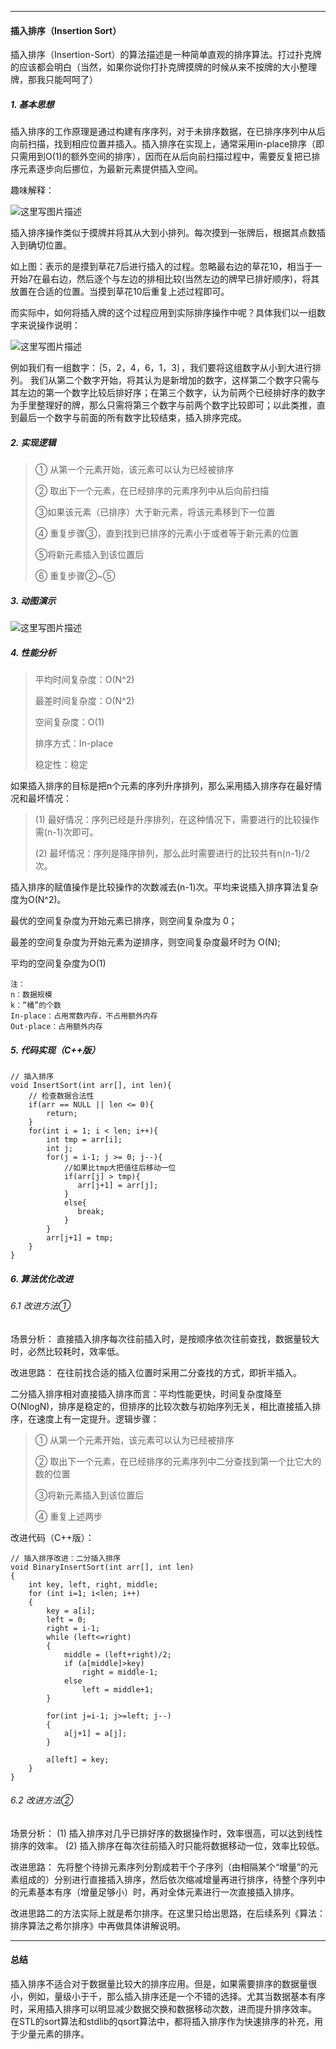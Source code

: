 ----------
#### 插入排序（Insertion Sort）
插入排序（Insertion-Sort）的算法描述是一种简单直观的排序算法。打过扑克牌的应该都会明白（当然，如果你说你打扑克牌摸牌的时候从来不按牌的大小整理牌，那我只能呵呵了）

##### 1. 基本思想
插入排序的工作原理是通过构建有序序列，对于未排序数据，在已排序序列中从后向前扫描，找到相应位置并插入。插入排序在实现上，通常采用in-place排序（即只需用到O(1)的额外空间的排序），因而在从后向前扫描过程中，需要反复把已排序元素逐步向后挪位，为最新元素提供插入空间。

趣味解释：

![这里写图片描述](./image/insert_sort_01.png)

插入排序操作类似于摸牌并将其从大到小排列。每次摸到一张牌后，根据其点数插入到确切位置。

如上图：表示的是摸到草花7后进行插入的过程。忽略最右边的草花10，相当于一开始7在最右边，然后逐个与左边的排相比较(当然左边的牌早已排好顺序)，将其放置在合适的位置。当摸到草花10后重复上述过程即可。

而实际中，如何将插入牌的这个过程应用到实际排序操作中呢？具体我们以一组数字来说操作说明：

![这里写图片描述](./image/insert_sort_02.png)

例如我们有一组数字：｛5，2，4，6，1，3｝，我们要将这组数字从小到大进行排列。 我们从第二个数字开始，将其认为是新增加的数字，这样第二个数字只需与其左边的第一个数字比较后排好序；在第三个数字，认为前两个已经排好序的数字为手里整理好的牌，那么只需将第三个数字与前两个数字比较即可；以此类推，直到最后一个数字与前面的所有数字比较结束，插入排序完成。

##### 2. 实现逻辑

> ① 从第一个元素开始，该元素可以认为已经被排序
>
> ② 取出下一个元素，在已经排序的元素序列中从后向前扫描
>
> ③如果该元素（已排序）大于新元素，将该元素移到下一位置
>
> ④ 重复步骤③，直到找到已排序的元素小于或者等于新元素的位置
>
> ⑤将新元素插入到该位置后
>
> ⑥ 重复步骤②~⑤

##### 3. 动图演示

![这里写图片描述](./image/insert_sort.gif)

##### 4. 性能分析

> 平均时间复杂度：O(N^2)
>
> 最差时间复杂度：O(N^2)
>
> 空间复杂度：O(1)
>
> 排序方式：In-place
>
> 稳定性：稳定

如果插入排序的目标是把n个元素的序列升序排列，那么采用插入排序存在最好情况和最坏情况：

> (1) 最好情况：序列已经是升序排列，在这种情况下，需要进行的比较操作需(n-1)次即可。
>
> (2) 最坏情况：序列是降序排列，那么此时需要进行的比较共有n(n-1)/2次。

插入排序的赋值操作是比较操作的次数减去(n-1)次。平均来说插入排序算法复杂度为O(N^2)。

最优的空间复杂度为开始元素已排序，则空间复杂度为 0；

最差的空间复杂度为开始元素为逆排序，则空间复杂度最坏时为 O(N);

平均的空间复杂度为O(1)

```
注：
n：数据规模
k：”桶”的个数
In-place：占用常数内存，不占用额外内存
Out-place：占用额外内存
```

##### 5. 代码实现（C++版）

```
// 插入排序
void InsertSort(int arr[], int len){
	// 检查数据合法性
	if(arr == NULL || len <= 0){
	    return;
	}
	for(int i = 1; i < len; i++){
	    int tmp = arr[i];
		int j;
		for(j = i-1; j >= 0; j--){
			//如果比tmp大把值往后移动一位
			if(arr[j] > tmp){
			   arr[j+1] = arr[j];
			}
			else{
			   break;
			}
		}
		arr[j+1] = tmp;
	}
}
```

##### 6. 算法优化改进
###### 6.1 改进方法①
场景分析：
直接插入排序每次往前插入时，是按顺序依次往前查找，数据量较大时，必然比较耗时，效率低。

改进思路：
在往前找合适的插入位置时采用二分查找的方式，即折半插入。

二分插入排序相对直接插入排序而言：平均性能更快，时间复杂度降至O(NlogN)，排序是稳定的，但排序的比较次数与初始序列无关，相比直接插入排序，在速度上有一定提升。逻辑步骤：

> ① 从第一个元素开始，该元素可以认为已经被排序
>
> ② 取出下一个元素，在已经排序的元素序列中二分查找到第一个比它大的数的位置
>
> ③将新元素插入到该位置后
>
> ④ 重复上述两步

改进代码（C++版）：

```
// 插入排序改进：二分插入排序
void BinaryInsertSort(int arr[], int len)   
{   
    int key, left, right, middle;   
    for (int i=1; i<len; i++)   
    {   
        key = a[i];   
        left = 0;   
        right = i-1;   
        while (left<=right)   
        {   
            middle = (left+right)/2;   
            if (a[middle]>key)   
                right = middle-1;   
            else   
				left = middle+1;   
        }   

        for(int j=i-1; j>=left; j--)   
        {   
            a[j+1] = a[j];   
        }   

        a[left] = key;          
    }   
}
```

###### 6.2 改进方法②

场景分析：
(1) 插入排序对几乎已排好序的数据操作时，效率很高，可以达到线性排序的效率。
(2) 插入排序在每次往前插入时只能将数据移动一位，效率比较低。

改进思路：
先将整个待排元素序列分割成若干个子序列（由相隔某个“增量”的元素组成的）分别进行直接插入排序，然后依次缩减增量再进行排序，待整个序列中的元素基本有序（增量足够小）时，再对全体元素进行一次直接插入排序。

改进思路二的方法实际上就是希尔排序。在这里只给出思路，在后续系列《算法：排序算法之希尔排序》中再做具体讲解说明。

----------

#### 总结
插入排序不适合对于数据量比较大的排序应用。但是，如果需要排序的数据量很小，例如，量级小于千，那么插入排序还是一个不错的选择。尤其当数据基本有序时，采用插入排序可以明显减少数据交换和数据移动次数，进而提升排序效率。 在STL的sort算法和stdlib的qsort算法中，都将插入排序作为快速排序的补充，用于少量元素的排序。
